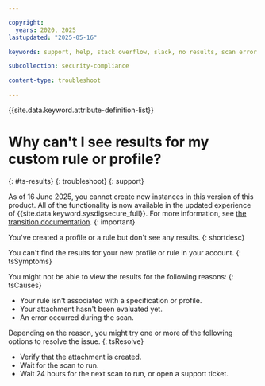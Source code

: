```yaml
---

copyright:
  years: 2020, 2025
lastupdated: "2025-05-16"

keywords: support, help, stack overflow, slack, no results, scan error

subcollection: security-compliance

content-type: troubleshoot

---
```


{{site.data.keyword.attribute-definition-list}}

# Why can't I see results for my custom rule or profile?
{: #ts-results}
{: troubleshoot}
{: support}


As of 16 June 2025, you cannot create new instances in this version of this product. All of the functionality is now available in the updated experience of {{site.data.keyword.sysdigsecure_full}}. For more information, see [the transition documentation](/docs/security-compliance?topic=security-compliance-scc-transition). 
{: important}


You've created a profile or a rule but don't see any results.
{: shortdesc}


You can't find the results for your new profile or rule in your account. 
{: tsSymptoms}

You might not be able to view the results for the following reasons:
{: tsCauses}

* Your rule isn't associated with a specification or profile.
* Your attachment hasn't been evaluated yet.
* An error occurred during the scan.

Depending on the reason, you might try one or more of the following options to resolve the issue.
{: tsResolve}

* Verify that the attachment is created.
* Wait for the scan to run.
* Wait 24 hours for the next scan to run, or open a support ticket.
